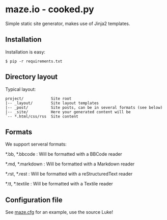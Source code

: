 maze.io - cooked.py
===================

Simple static site generator, makes use of Jinja2 templates.


Installation
------------

Installation is easy:

    $ pip -r requirements.txt


Directory layout
----------------

Typical layout:

    project/            Site root
    |-- _layout/        Site layout templates
    |-- _post/          Site posts, can be in several formats (see below)
    |-- _site/          Here your generated content will be
    `-- *.html/css/rss  Site content


Formats
-------

We support serveral formats:

*.bb, *.bbcode
:       Will be formatted with a BBCode reader

*.md, *.markdown
:       Will be formatted with a Markdown reader

*.rst, *.rest
:       Will be formatted with a reStructuredText reader

*.tt, *.textile
:       Will be formatted with a Textile reader


Configuration file
------------------

See [maze.cfg](maze.cfg) for an example, use the source Luke!
